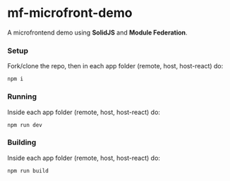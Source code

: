 # mf-microfront-demo

A microfrontend demo using **SolidJS** and **Module Federation**.

### Setup

Fork/clone the repo, then in each app folder (remote, host, host-react) do:

```
npm i
```

### Running

Inside each app folder (remote, host, host-react) do:

```
npm run dev
```

### Building

Inside each app folder (remote, host, host-react) do:

```
npm run build
```
